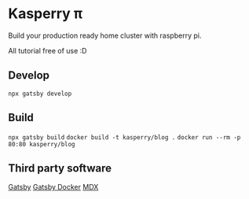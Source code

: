 # Kasperry π

Build your production ready home cluster with raspberry pi.

All tutorial free of use :D


## Develop

`npx gatsby develop`


## Build

`npx gatsby build`
`docker build -t kasperry/blog .`
`docker run --rm -p 80:80 kasperry/blog`


## Third party software

[Gatsby](https://www.gatsbyjs.org/)
[Gatsby Docker](https://github.com/gatsbyjs/gatsby-docker)
[MDX](https://mdxjs.com/)
